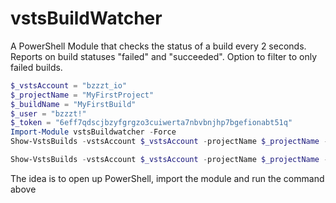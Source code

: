 # vstsBuildWatcher

A PowerShell Module that checks the status of a build every 2 seconds. Reports on build statuses "failed" and "succeeded". Option to filter to only failed builds.

```powershell
$_vstsAccount = "bzzzt_io"
$_projectName = "MyFirstProject"
$_buildName = "MyFirstBuild"
$_user = "bzzzt!"
$_token = "6eff7qdscjbzyfgrgzo3cuiwerta7nbvbnjhp7bgefionabt51q"
Import-Module vstsBuildwatcher -Force
Show-VstsBuilds -vstsAccount $_vstsAccount -projectName $_projectName -buildName $_buildName -user $_user -token $_token

Show-VstsBuilds -vstsAccount $_vstsAccount -projectName $_projectName -buildName $_buildName -user $_user -token $_token -ShowFailedOnly
```

The idea is to open up PowerShell, import the module and run the command above
